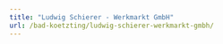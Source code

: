 ```yaml
---
title: "Ludwig Schierer - Werkmarkt GmbH"
url: /bad-koetzting/ludwig-schierer-werkmarkt-gmbh/
---
```

